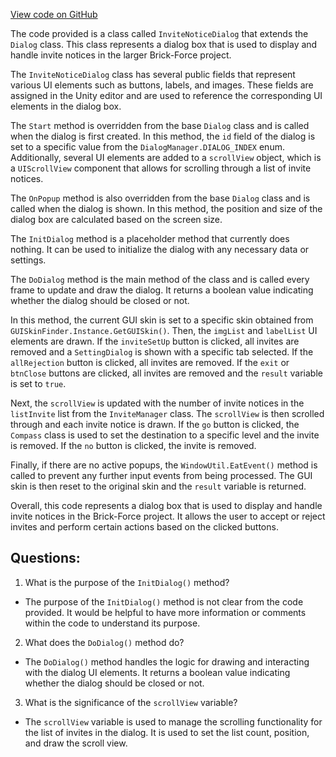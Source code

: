 [View code on GitHub](https://github.com/TieHaxJan/Brick-Force/Assembly-CSharp\InviteNoticeDialog.cs)

The code provided is a class called `InviteNoticeDialog` that extends the `Dialog` class. This class represents a dialog box that is used to display and handle invite notices in the larger Brick-Force project.

The `InviteNoticeDialog` class has several public fields that represent various UI elements such as buttons, labels, and images. These fields are assigned in the Unity editor and are used to reference the corresponding UI elements in the dialog box.

The `Start` method is overridden from the base `Dialog` class and is called when the dialog is first created. In this method, the `id` field of the dialog is set to a specific value from the `DialogManager.DIALOG_INDEX` enum. Additionally, several UI elements are added to a `scrollView` object, which is a `UIScrollView` component that allows for scrolling through a list of invite notices.

The `OnPopup` method is also overridden from the base `Dialog` class and is called when the dialog is shown. In this method, the position and size of the dialog box are calculated based on the screen size.

The `InitDialog` method is a placeholder method that currently does nothing. It can be used to initialize the dialog with any necessary data or settings.

The `DoDialog` method is the main method of the class and is called every frame to update and draw the dialog. It returns a boolean value indicating whether the dialog should be closed or not. 

In this method, the current GUI skin is set to a specific skin obtained from `GUISkinFinder.Instance.GetGUISkin()`. Then, the `imgList` and `labelList` UI elements are drawn. If the `inviteSetUp` button is clicked, all invites are removed and a `SettingDialog` is shown with a specific tab selected. If the `allRejection` button is clicked, all invites are removed. If the `exit` or `btnClose` buttons are clicked, all invites are removed and the `result` variable is set to `true`.

Next, the `scrollView` is updated with the number of invite notices in the `listInvite` list from the `InviteManager` class. The `scrollView` is then scrolled through and each invite notice is drawn. If the `go` button is clicked, the `Compass` class is used to set the destination to a specific level and the invite is removed. If the `no` button is clicked, the invite is removed.

Finally, if there are no active popups, the `WindowUtil.EatEvent()` method is called to prevent any further input events from being processed. The GUI skin is then reset to the original skin and the `result` variable is returned.

Overall, this code represents a dialog box that is used to display and handle invite notices in the Brick-Force project. It allows the user to accept or reject invites and perform certain actions based on the clicked buttons.
## Questions: 
 1. What is the purpose of the `InitDialog()` method?
- The purpose of the `InitDialog()` method is not clear from the code provided. It would be helpful to have more information or comments within the code to understand its purpose.

2. What does the `DoDialog()` method do?
- The `DoDialog()` method handles the logic for drawing and interacting with the dialog UI elements. It returns a boolean value indicating whether the dialog should be closed or not.

3. What is the significance of the `scrollView` variable?
- The `scrollView` variable is used to manage the scrolling functionality for the list of invites in the dialog. It is used to set the list count, position, and draw the scroll view.